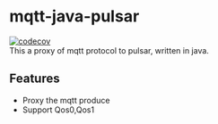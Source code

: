 # mqtt-java-pulsar
[![codecov](https://codecov.io/gh/paashzj/mqtt-java-pulsar/branch/main/graph/badge.svg)](https://codecov.io/gh/paashzj/mqtt-java-pulsar)
<br/>
This a proxy of mqtt protocol to pulsar, written in java.
## Features
- Proxy the mqtt produce
- Support Qos0,Qos1
